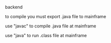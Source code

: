 backend

to compile you must export .java file to mainframe

use "javac" to compile .java file at mainframe

use "java" to run .class file at mainframe

